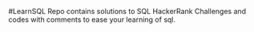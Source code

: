 #LearnSQL
Repo contains solutions to SQL HackerRank Challenges and codes with comments to ease your learning of sql.
